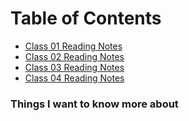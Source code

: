 # Table of Contents

- [Class 01 Reading Notes](class-01.md)
- [Class 02 Reading Notes](class-02.md)
- [Class 03 Reading Notes](class-03.md)
- [Class 04 Reading Notes](class-04.md)

### Things I want to know more about